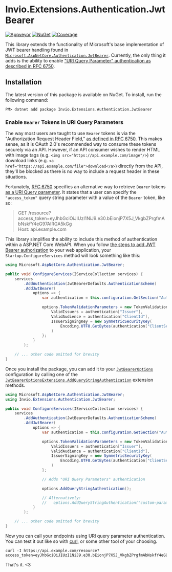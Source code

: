# Invio.Extensions.Authentication.JwtBearer

[![Appveyor](https://ci.appveyor.com/api/projects/status/vg0xqyrtv6fjnrd5/branch/master?svg=true)](https://ci.appveyor.com/project/invio/invio-extensions-authentication-jwtbearer/branch/master)
[![NuGet](https://img.shields.io/nuget/v/Invio.Extensions.Authentication.JwtBearer.svg)](https://www.nuget.org/packages/Invio.Extensions.Authentication.JwtBearer/)
[![Coverage](https://codecov.io/gh/invio/Invio.Extensions.Authentication.JwtBearer/branch/master/graph/badge.svg)](https://codecov.io/gh/invio/Invio.Extensions.Authentication.JwtBearer)

This library extends the functionality of Microsoft's base implementation of JWT bearer handling found in [`Microsoft.AspNetCore.Authentication.JwtBearer`](https://github.com/aspnet/Security/tree/master/src/Microsoft.AspNetCore.Authentication.JwtBearer). Currently, the only thing it adds is the ability to enable ["URI Query Parameter" authentication as described in RFC 6750](https://tools.ietf.org/html/rfc6750#section-2.3).

## Installation
The latest version of this package is available on NuGet. To install, run the following command:

```
PM> dotnet add package Invio.Extensions.Authentication.JwtBearer
```

### Enable `Bearer` Tokens in URI Query Parameters

The way most users are taught to use `Bearer` tokens is via the "Authorization Request Header Field," [as defined in RFC 6750](https://tools.ietf.org/html/rfc6750#section-2.1). This makes sense, as it is OAuth 2.0's recommended way to consume these tokens securely via an API. However, if an API consumer wishes to render HTML with image tags (e.g. `<img src="https://api.example.com/image"/>`) or download links (e.g. `<a href="https://api.example.com/file">download</a>`) directly from the API, they'll be blocked as there is no way to include a request header in these situations.

Fortunately, [RFC 6750](https://tools.ietf.org/html/rfc6750) specifies an alternative way to retrieve `Bearer` tokens [as a URI Query parameter](https://tools.ietf.org/html/rfc6750#section-2.3). It states that a user can specify the ``"access_token"`` query string parameter with a value of the `Bearer` token, like so:

> GET /resource?access_token=eyJhbGciOiJIUzI1NiJ9.e30.bEionjP7X5J_VkgbZPrgfmAbNskfY4eG97AIRGA5kGg<br/>
> Host: api.example.com

This library simplifies the ability to include this method of authentication within a ASP.NET Core WebAPI. When you follow [the steps to add JWT Bearer authorization](https://docs.microsoft.com/en-us/aspnet/core/security/authorization/limitingidentitybyscheme) to your web application, your `Startup.ConfigureServices` method will look something like this:

```cs
using Microsoft.AspNetCore.Authentication.JwtBearer;

public void ConfigureServices(IServiceCollection services) {
    services
        .AddAuthentication(JwtBearerDefaults.AuthenticationScheme)
        .AddJwtBearer(
            options => {
                var authentication = this.configuration.GetSection("Authentication");

                options.TokenValidationParameters = new TokenValidationParameters {
                    ValidIssuers = authentication["Issuer"],
                    ValidAudience = authentication["ClientId"],
                    IssuerSigningKey = new SymmetricSecurityKey(
                        Encoding.UTF8.GetBytes(authentication["ClientSecret"])
                    )
                };
            }
        );

    // ... other code omitted for brevity
}
```

Once you install the package, you can add it to your [`JwtBearerOptions`](https://docs.microsoft.com/en-us/dotnet/api/microsoft.aspnetcore.authentication.jwtbearer.jwtbeareroptions) configuration by calling one of
the [`JwtBearerOptionsExtensions.AddQueryStringAuthentication`](https://github.com/invio/Invio.Extensions.Authentication.JwtBearer/blob/master/src/Invio.Extensions.Authentication.JwtBearer/JwtBearerOptionsExtensions.cs) extension methods.

```cs
using Microsoft.AspNetCore.Authentication.JwtBearer;
using Invio.Extensions.Authentication.JwtBearer;

public void ConfigureServices(IServiceCollection services) {
    services
        .AddAuthentication(JwtBearerDefaults.AuthenticationScheme)
        .AddJwtBearer(
            options => {
                var authentication = this.configuration.GetSection("Authentication");

                options.TokenValidationParameters = new TokenValidationParameters {
                    ValidIssuers = authentication["Issuer"],
                    ValidAudience = authentication["ClientId"],
                    IssuerSigningKey = new SymmetricSecurityKey(
                        Encoding.UTF8.GetBytes(authentication["ClientSecret"])
                    )
                };

                // Adds "URI Query Parameters" authentication

                options.AddQueryStringAuthentication();

                // Alternatively:
                //   options.AddQueryStringAuthentication("custom-parameter-name")
            }
        );

    // ... other code omitted for brevity
}
```

Now you can call your endpoints using URI query parameter authentication. You can test it out like so with [curl](https://en.wikipedia.org/wiki/CURL), or some other tool of your choosing.

```
curl -I https://api.example.com/resource?access_token=eyJhbGciOiJIUzI1NiJ9.e30.bEionjP7X5J_VkgbZPrgfmAbNskfY4eG97AIRGA5kGg
```

That's it. <3
